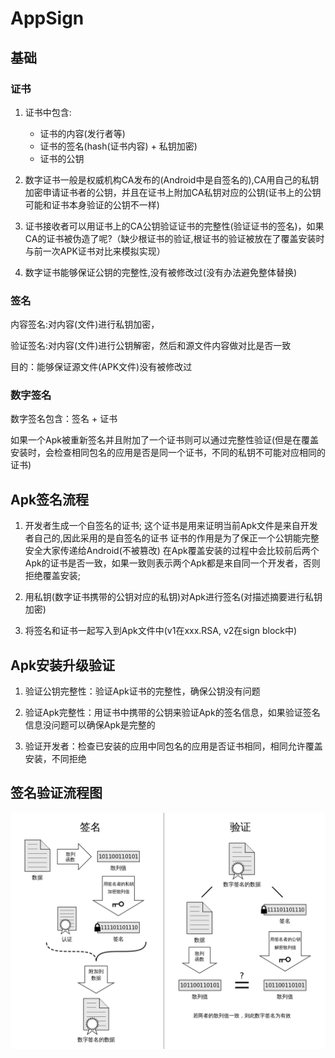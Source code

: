 # AppSign
## 基础
### 证书
1. 证书中包含:
    * 证书的内容(发行者等)
    * 证书的签名(hash(证书内容) + 私钥加密)
    * 证书的公钥

2. 数字证书一般是权威机构CA发布的(Android中是自签名的),CA用自己的私钥加密申请证书者的公钥，并且在证书上附加CA私钥对应的公钥(证书上的公钥可能和证书本身验证的公钥不一样)
3. 证书接收者可以用证书上的CA公钥验证证书的完整性(验证证书的签名)，如果CA的证书被伪造了呢?（缺少根证书的验证,根证书的验证被放在了覆盖安装时与前一次APK证书对比来模拟实现）
4. 数字证书能够保证公钥的完整性,没有被修改过(没有办法避免整体替换)


### 签名
内容签名:对内容(文件)进行私钥加密，

验证签名:对内容(文件)进行公钥解密，然后和源文件内容做对比是否一致

目的：能够保证源文件(APK文件)没有被修改过

### 数字签名
数字签名包含：签名 + 证书

如果一个Apk被重新签名并且附加了一个证书则可以通过完整性验证(但是在覆盖安装时，会检查相同包名的应用是否是同一个证书，不同的私钥不可能对应相同的证书)

## Apk签名流程
1. 开发者生成一个自签名的证书;
这个证书是用来证明当前Apk文件是来自开发者自己的,因此采用的是自签名的证书
证书的作用是为了保正一个公钥能完整安全大家传递给Android(不被篡改)
在Apk覆盖安装的过程中会比较前后两个Apk的证书是否一致，如果一致则表示两个Apk都是来自同一个开发者，否则拒绝覆盖安装;

2. 用私钥(数字证书携带的公钥对应的私钥)对Apk进行签名(对描述摘要进行私钥加密)

3. 将签名和证书一起写入到Apk文件中(v1在xxx.RSA, v2在sign block中)

## Apk安装升级验证
1. 验证公钥完整性：验证Apk证书的完整性，确保公钥没有问题

2. 验证Apk完整性：用证书中携带的公钥来验证Apk的签名信息，如果验证签名信息没问题可以确保Apk是完整的

3. 验证开发者：检查已安装的应用中同包名的应用是否证书相同，相同允许覆盖安装，不同拒绝

## 签名验证流程图
![签名验证流程图](./sign.png)